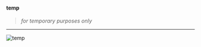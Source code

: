 #### temp

>
> _for temporary purposes only_
>
___  

![temp](https://wryyyyyyyy.github.io/temp/assets/img/Screenshot_2021-01-22%20Build%20software%20better,%20together.png)
